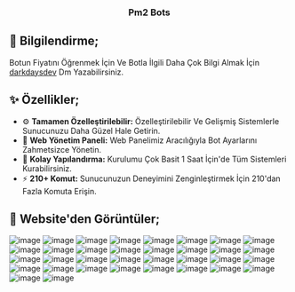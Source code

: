 <p align="center">
  <h3 align="center">Pm2 Bots</h3>
</p>

## 🎉 Bilgilendirme;

Botun Fiyatını Öğrenmek İçin Ve Botla İlgili Daha Çok Bilgi Almak İçin [darkdaysdev](https://discord.com/users/901094423033708576) Dm Yazabilirsiniz.

## ✨ Özellikler;

- ⚙️ **Tamamen Özelleştirilebilir:** Özelleştirilebilir Ve Gelişmiş Sistemlerle Sunucunuzu Daha Güzel Hale Getirin.
- 🌟 **Web Yönetim Paneli:** Web Panelimiz Aracılığıyla Bot Ayarlarını Zahmetsizce Yönetin.
- 📝 **Kolay Yapılandırma:** Kurulumu Çok Basit 1 Saat İçin'de Tüm Sistemleri Kurabilirsiniz.
- ⚡ **210+ Komut:** Sunucunuzun Deneyimini Zenginleştirmek İçin 210'dan Fazla Komuta Erişin.

## 🧷 Website'den Görüntüler;

![image](https://github.com/user-attachments/assets/836acedd-05ee-4fe5-9d9d-f7812da541bc)
![image](https://github.com/user-attachments/assets/99fd41eb-3d88-4808-8e69-5d1cb9ff944c)
![image](https://github.com/user-attachments/assets/678af742-12aa-4e4f-9a00-7e9c4b56c514)
![image](https://github.com/user-attachments/assets/db35d2d5-eb18-47fc-91ab-e61eb87459c9)
![image](https://github.com/user-attachments/assets/ab48533a-ae71-498f-8592-b8cbf361f807)
![image](https://github.com/user-attachments/assets/e4e800a3-6aef-4035-b710-b07f72fb260d)
![image](https://github.com/user-attachments/assets/62c38356-0567-4336-8569-ee20323165d4)
![image](https://github.com/user-attachments/assets/97433264-f443-4a19-84fa-fce036e498c4)
![image](https://github.com/user-attachments/assets/20257d45-0d21-4d41-9de4-335d79d2cf07)
![image](https://github.com/user-attachments/assets/97460032-c5ed-4b6a-9c31-1d37685c9283)
![image](https://github.com/user-attachments/assets/35f337b7-b5d5-48d3-9fec-9dce1b5a6d9c)
![image](https://github.com/user-attachments/assets/566d9e63-a0a9-4e53-ac65-703957e3a541)
![image](https://github.com/user-attachments/assets/3b37aad9-b822-400e-b973-b8e4c6bf0796)
![image](https://github.com/user-attachments/assets/10dc435b-ac80-402c-9813-f73bcdf0b0e2)
![image](https://github.com/user-attachments/assets/4ca3b8ad-a0e5-4941-b3c4-b8bcd8cbcd83)
![image](https://github.com/user-attachments/assets/ece8ac73-23b7-4f18-b3fd-b4c88922fb4e)
![image](https://github.com/user-attachments/assets/68306791-df60-4152-a52d-53edf4e9fe5b)
![image](https://github.com/user-attachments/assets/1dc790a9-1ed8-4e88-9158-c0fd92ac1020)
![image](https://github.com/user-attachments/assets/5dc00904-de14-43a2-9d07-76d7b5008c0f)
![image](https://github.com/user-attachments/assets/c1586290-d105-4aaa-984c-7d3b8e07927a)
![image](https://github.com/user-attachments/assets/44c04474-fc91-465b-8f5c-bd4c62220486)
![image](https://github.com/user-attachments/assets/5bcc21dd-9c92-4e1d-afd8-49ff0ad80547)
![image](https://github.com/user-attachments/assets/cd264890-5929-4944-ba80-606cbf29d593)
![image](https://github.com/user-attachments/assets/adbd6a85-0d3f-44b8-9ce3-fbb381f4e37c)
![image](https://github.com/user-attachments/assets/d99daf08-ce04-451e-b815-1eb346fe9cb7)
![image](https://github.com/user-attachments/assets/1aabcb9a-3d6c-40a0-9029-cc00a69732c5)
![image](https://github.com/user-attachments/assets/b1b8c5bd-02ae-4c92-b131-f8f35311525f)
![image](https://github.com/user-attachments/assets/8790286e-c860-4db6-b7f5-6fffe4c31e02)
![image](https://github.com/user-attachments/assets/448c6eb0-dd11-4060-8687-b556de2ba3b6)
![image](https://github.com/user-attachments/assets/5512a290-ec56-4d64-937d-c23072cc6a59)
![image](https://github.com/user-attachments/assets/32c89545-6ba9-4e31-b4a5-0d198a15806d)
![image](https://github.com/user-attachments/assets/9cedc325-21c0-4fd6-95e2-5952a5a90a6b)
![image](https://github.com/user-attachments/assets/46bc3b8e-c6c9-4f1e-85b5-53fc51298995)
![image](https://github.com/user-attachments/assets/0c068fc8-5399-4bcd-83dc-0db96580bc24)





